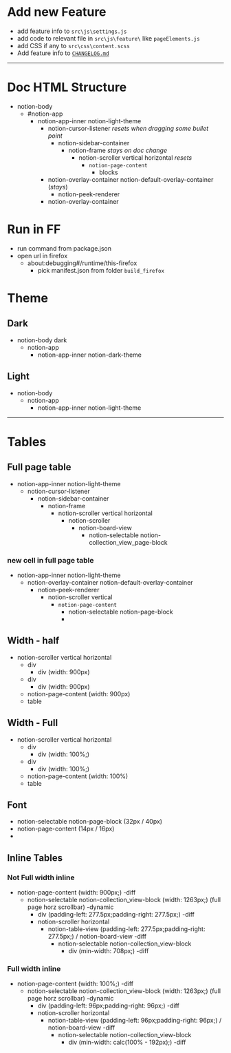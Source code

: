 # Add new Feature

- add feature info to `src\js\settings.js`
- add code to relevant file in `src\js\feature\` like `pageElements.js`
- add CSS if any to `src\css\content.scss`
- Add feature info to [`CHANGELOG.md`](./CHANGELOG.md)

---

# Doc HTML Structure

- notion-body
  - #notion-app
    - notion-app-inner notion-light-theme
      - notion-cursor-listener _resets when dragging some bullet point_
        - notion-sidebar-container
          - notion-frame _stays on doc change_
            - notion-scroller vertical horizontal _resets_
              - `notion-page-content`
                - blocks
      - notion-overlay-container notion-default-overlay-container (_stays_)
        - notion-peek-renderer
      - notion-overlay-container

# Run in FF

- run command from package.json
- open url in firefox
  - about:debugging#/runtime/this-firefox
    - pick manifest.json from folder `build_firefox`

# Theme

## Dark

- notion-body dark
  - notion-app
    - notion-app-inner notion-dark-theme

## Light

- notion-body
  - notion-app
    - notion-app-inner notion-light-theme

---

# Tables

## Full page table

- notion-app-inner notion-light-theme
  - notion-cursor-listener
    - notion-sidebar-container
      - notion-frame
        - notion-scroller vertical horizontal
          - notion-scroller
            - notion-board-view
              - notion-selectable notion-collection_view_page-block

### new cell in full page table

- notion-app-inner notion-light-theme
  - notion-overlay-container notion-default-overlay-container
    - notion-peek-renderer
      - notion-scroller vertical
        - `notion-page-content`
          - notion-selectable notion-page-block
          -

## Width - half

- notion-scroller vertical horizontal
  - div
    - div (width: 900px)
  - div
    - div (width: 900px)
  - notion-page-content (width: 900px)
  - table

## Width - Full

- notion-scroller vertical horizontal
  - div
    - div (width: 100%;)
  - div
    - div (width: 100%;)
  - notion-page-content (width: 100%)
  - table

## Font

- notion-selectable notion-page-block (32px / 40px)
- notion-page-content (14px / 16px)
-

## Inline Tables

### Not Full width inline

- notion-page-content (width: 900px;) -diff
  - notion-selectable notion-collection_view-block (width: 1263px;) (full page horz scrollbar) -dynamic
    - div (padding-left: 277.5px;padding-right: 277.5px;) -diff
    - notion-scroller horizontal
      - notion-table-view (padding-left: 277.5px;padding-right: 277.5px;) / notion-board-view -diff
        - notion-selectable notion-collection_view-block
          - div (min-width: 708px;) -diff

### Full width inline

- notion-page-content (width: 100%;) -diff
  - notion-selectable notion-collection_view-block (width: 1263px;) (full page horz scrollbar) -dynamic
    - div (padding-left: 96px;padding-right: 96px;) -diff
    - notion-scroller horizontal
      - notion-table-view (padding-left: 96px;padding-right: 96px;) / notion-board-view -diff
        - notion-selectable notion-collection_view-block
          - div (min-width: calc(100% - 192px);) -diff
